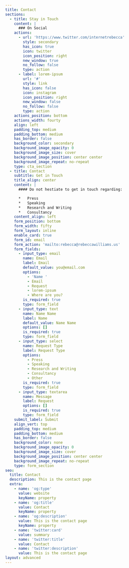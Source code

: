 ```yaml
---
title: Contact
sections:
  - title: Stay in Touch
    content: |
      ### On Social
    actions:
      - url: 'https://www.twitter.com/internetrebecca'
        style: secondary
        has_icon: true
        icon: twitter
        icon_position: right
        new_window: true
        no_follow: false
        type: action
      - label: lorem-ipsum
        url: '#'
        style: link
        has_icon: false
        icon: instagram
        icon_position: right
        new_window: false
        no_follow: false
        type: action
    actions_position: bottom
    actions_width: fourty
    align: left
    padding_top: medium
    padding_bottom: medium
    has_border: false
    background_color: secondary
    background_image_opacity: 0
    background_image_size: cover
    background_image_position: center center
    background_image_repeat: no-repeat
    type: cta_section
  - title: Contact
    subtitle: Get in Touch
    title_align: center
    content: |
      #### Do not hestiate to get in touch regarding:

      *   Press
      *   Speaking
      *   Research and Writing
      *   Consultancy
    content_align: left
    form_position: bottom
    form_width: fifty
    form_layout: inline
    enable_card: true
    form_id: email
    form_action: 'mailto:rebecca@rebeccawilliams.us'
    form_fields:
      - input_type: email
        name: Email
        label: Email
        default_value: you@email.com
        options:
          - 'Name '
          - Email
          - Request
          - lorem-ipsum
          - Where are you?
        is_required: true
        type: form_field
      - input_type: text
        name: Name Name
        label: Name
        default_value: Name Name
        options: []
        is_required: true
        type: form_field
      - input_type: select
        name: Request Type
        label: Request Type
        options:
          - Press
          - Speaking
          - Research and Writing
          - Consultancy
          - Other
        is_required: true
        type: form_field
      - input_type: textarea
        name: Message
        label: Request
        options: []
        is_required: true
        type: form_field
    submit_label: Submit
    align_vert: top
    padding_top: medium
    padding_bottom: medium
    has_border: false
    background_color: none
    background_image_opacity: 0
    background_image_size: cover
    background_image_position: center center
    background_image_repeat: no-repeat
    type: form_section
seo:
  title: Contact
  description: This is the contact page
  extra:
    - name: 'og:type'
      value: website
      keyName: property
    - name: 'og:title'
      value: Contact
      keyName: property
    - name: 'og:description'
      value: This is the contact page
      keyName: property
    - name: 'twitter:card'
      value: summary
    - name: 'twitter:title'
      value: Contact
    - name: 'twitter:description'
      value: This is the contact page
layout: advanced
---
```

